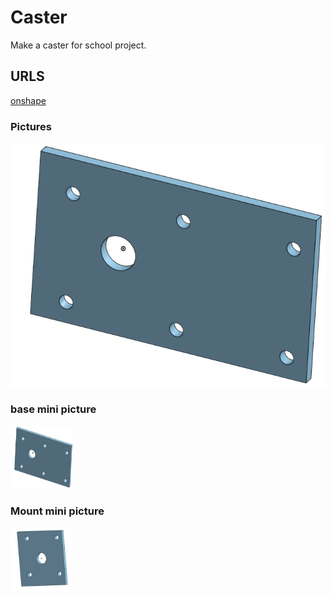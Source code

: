 # Caster

Make a caster for school project.

##  URLS

[onshape](https://cvilleschools.onshape.com/documents/77e4b098defab6604602522c/w/31f1488f5bc8683a0a409457/e/5ce63bca6f1320922bb6f61c)

### Pictures


![The Base of the caster](Pictures%20For%20the%20Caster/Base.png)



### base mini picture


<img src="Pictures For the Caster/Base.png " alt="base" width="100" height="100">



### Mount mini picture


<img src="Pictures For the Caster/Mount.png " alt="base" width="100" height="100">

